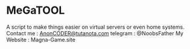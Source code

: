 # MeGaTOOL
A script to make things easier on virtual servers or even home systems.
Contact me : 
AnonCODER@tutanota.com
telegram : @NoobsFather
My Website : Magna-Game.site
